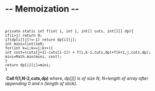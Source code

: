 # -- Memoization --
​
```
private static int f(int i, int j, int[] cuts, int[][] dp){
if(i>j) return 0;
if(dp[i][j]!=-1) return dp[i][j];
int mini=(int)1e9;
for(int k=i;k<=j;k++){
int cost=(cuts[j+1]-cuts[i-1]) + f(i,k-1,cuts,dp)+f(k+1,j,cuts,dp);
mini=Math.min(mini, cost);
}
return dp[i][j]=mini;
}
```
​
**Call f(1,N-2,cuts,dp)**  where, *dp[][] is of size N, N=length of array after appending 0 and n (length of stick).*
​
​
​
​
​
​
​
​
​
​
​
​
​
​